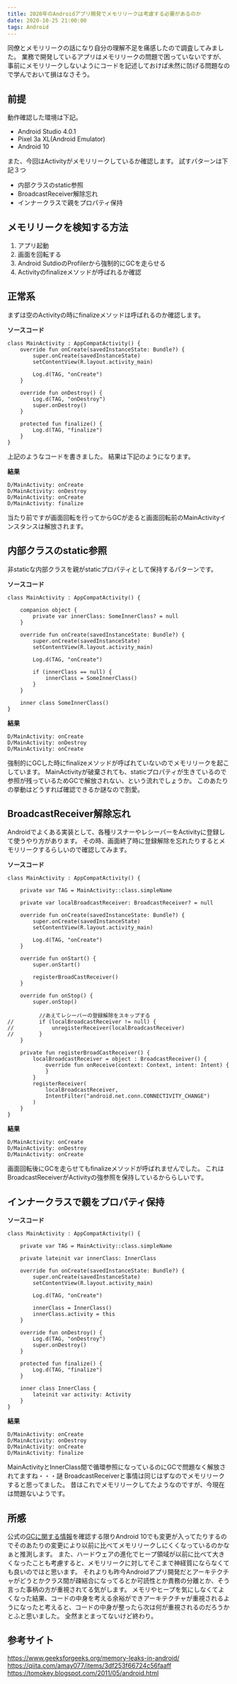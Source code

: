 ```yaml
---
title: 2020年のAndroidアプリ開発でメモリリークは考慮する必要があるのか
date: 2020-10-25 21:00:00
tags: Android
---
```


同僚とメモリリークの話になり自分の理解不足を痛感したので調査してみました。
業務で開発しているアプリはメモリリークの問題で困っていないですが、事前にメモリリークしないようにコードを記述しておけば未然に防げる問題なので学んでおいて損はなさそう。

## 前提
動作確認した環境は下記。
- Android Studio 4.0.1
- Pixel 3a XL(Android Emulator) 
- Android 10

また、今回はActivityがメモリリークしているか確認します。
試すパターンは下記３つ
- 内部クラスのstatic参照
- BroadcastReceiver解除忘れ
- インナークラスで親をプロパティ保持

## メモリリークを検知する方法
1. アプリ起動
2. 画面を回転する
3. Android SutdioのProfilerから強制的にGCを走らせる
4. Activityのfinalizeメソッドが呼ばれるか確認

## 正常系
まずは空のActivityの時にfinalizeメソッドは呼ばれるのか確認します。

**ソースコード**
```
class MainActivity : AppCompatActivity() {
    override fun onCreate(savedInstanceState: Bundle?) {
        super.onCreate(savedInstanceState)
        setContentView(R.layout.activity_main)

        Log.d(TAG, "onCreate")
    }

    override fun onDestroy() {
        Log.d(TAG, "onDestroy")
        super.onDestroy()
    }

    protected fun finalize() {
        Log.d(TAG, "finalize")
    }
}
```

上記のようなコードを書きました。
結果は下記のようになります。

**結果**
```
D/MainActivity: onCreate
D/MainActivity: onDestroy
D/MainActivity: onCreate
D/MainActivity: finalize
```

当たり前ですが画面回転を行ってからGCが走ると画面回転前のMainActivityインスタンスは解放されます。


## 内部クラスのstatic参照
非staticな内部クラスを親がstaticプロパティとして保持するパターンです。

**ソースコード**
```
class MainActivity : AppCompatActivity() {

    companion object {
        private var innerClass: SomeInnerClass? = null
    }

    override fun onCreate(savedInstanceState: Bundle?) {
        super.onCreate(savedInstanceState)
        setContentView(R.layout.activity_main)

        Log.d(TAG, "onCreate")

        if (innerClass == null) {
            innerClass = SomeInnerClass()
        }
    }

    inner class SomeInnerClass()
}
```

**結果**
```
D/MainActivity: onCreate
D/MainActivity: onDestroy
D/MainActivity: onCreate
```

強制的にGCした時にfinalizeメソッドが呼ばれていないのでメモリリークを起こしています。
MainActivityが破棄されても、staticプロパティが生きているので参照が残っているためGCで解放されない、という流れでしょうか。
このあたりの挙動はどうすれば確認できるか謎なので割愛。

## BroadcastReceiver解除忘れ
Androidでよくある実装として、各種リスナーやレシーバーをActivityに登録して使うやり方があります。
その時、画面終了時に登録解除を忘れたりするとメモリリークするらしいので確認してみます。

**ソースコード**
```
class MainActivity : AppCompatActivity() {

    private var TAG = MainActivity::class.simpleName

    private var localBroadcastReceiver: BroadcastReceiver? = null

    override fun onCreate(savedInstanceState: Bundle?) {
        super.onCreate(savedInstanceState)
        setContentView(R.layout.activity_main)

        Log.d(TAG, "onCreate")
    }

    override fun onStart() {
        super.onStart()

        registerBroadCastReceiver()
    }

    override fun onStop() {
        super.onStop()

          //あえてレシーバーの登録解除をスキップする
//        if (localBroadcastReceiver != null) {
//            unregisterReceiver(localBroadcastReceiver)
//        }
    }

    private fun registerBroadCastReceiver() {
        localBroadcastReceiver = object : BroadcastReceiver() {
            override fun onReceive(context: Context, intent: Intent) {
            }
        }
        registerReceiver(
            localBroadcastReceiver,
            IntentFilter("android.net.conn.CONNECTIVITY_CHANGE")
        )
    }
}
```

**結果**
```
D/MainActivity: onCreate
D/MainActivity: onDestroy
D/MainActivity: onCreate
```

画面回転後にGCを走らせてもfinalizeメソッドが呼ばれませんでした。
これはBroadcastReceiverがActivityの強参照を保持しているかららしいです。

## インナークラスで親をプロパティ保持

**ソースコード**
```
class MainActivity : AppCompatActivity() {

    private var TAG = MainActivity::class.simpleName

    private lateinit var innerClass: InnerClass

    override fun onCreate(savedInstanceState: Bundle?) {
        super.onCreate(savedInstanceState)
        setContentView(R.layout.activity_main)

        Log.d(TAG, "onCreate")

        innerClass = InnerClass()
        innerClass.activity = this
    }

    override fun onDestroy() {
        Log.d(TAG, "onDestroy")
        super.onDestroy()
    }

    protected fun finalize() {
        Log.d(TAG, "finalize")
    }

    inner class InnerClass {
        lateinit var activity: Activity
    }
}
```

**結果**
```
D/MainActivity: onCreate
D/MainActivity: onDestroy
D/MainActivity: onCreate
D/MainActivity: finalize
```

MainActivityとInnerClass間で循環参照になっているのにGCで問題なく解放されてますね・・・謎
BroadcastReceiverと事情は同じはずなのでメモリリークすると思ってました。
昔はこれでメモリリークしてたようなのですが、今現在は問題ないようです。


## 所感
公式の[GCに関する情報](https://source.android.google.cn/devices/tech/dalvik/gc-debug?hl=ja)を確認する限りAndroid 10でも変更が入ってたりするのでそのあたりの変更により以前に比べてメモリリークしにくくなっているのかなぁと推測します。
また、ハードウェアの進化でヒープ領域が以前に比べて大きくなったことも考慮すると、メモリリークに対してそこまで神経質にならなくても良いのではと思います。
それよりも昨今Androidアプリ開発だとアーキテクチャがどうとかクラス間が疎結合になってるとか可読性とか責務の分離とか、そう言った事柄の方が重視されてる気がします。
メモリやヒープを気にしなくてよくなった結果、コードの中身を考える余裕ができアーキテクチャが重視されるようになったと考えると、コードの中身が整ったら次は何が重視されるのだろうかとふと思いました。
全然まとまってないけど終わり。

## 参考サイト
https://www.geeksforgeeks.org/memory-leaks-in-android/
https://qiita.com/amay077/items/3df253f66724c56faaff
https://tomokey.blogspot.com/2011/05/android.html